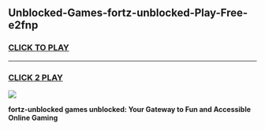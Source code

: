 
## Unblocked-Games-fortz-unblocked-Play-Free-e2fnp
<h3>
<a href="https://premium76.site?title=fortz-unblocked&ref=19M">CLICK TO PLAY</a></h3>
<hr>

<h3>
<a href="https://premium76.site?title=fortz-unblocked&ref=19M">CLICK 2 PLAY</a>
  
</h3>

<a href="https://premium76.site?title=fortz-unblocked&ref=19M"><img src="https://clearcache.store/games.png"></a>


**fortz-unblocked games unblocked: Your Gateway to Fun and Accessible Online Gaming**
